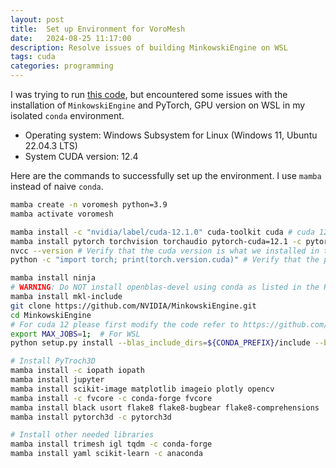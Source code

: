 ```yaml
---
layout: post
title:  Set up Environment for VoroMesh
date:   2024-08-25 11:17:00
description: Resolve issues of building MinkowskiEngine on WSL
tags: cuda
categories: programming
---
```


I was trying to run [this code](https://github.com/nissmar/VoroMesh), but encountered some issues with the installation of `MinkowskiEngine` and PyTorch, GPU version on WSL in my isolated `conda` environment.

- Operating system: Windows Subsystem for Linux (Windows 11, Ubuntu 22.04.3 LTS)
- System CUDA version: 12.4

Here are the commands to successfully set up the environment. I use `mamba` instead of naive `conda`.

```bash
mamba create -n voromesh python=3.9
mamba activate voromesh

mamba install -c "nvidia/label/cuda-12.1.0" cuda-toolkit cuda # cuda 12.4 seems to have issues with PyTorch
mamba install pytorch torchvision torchaudio pytorch-cuda=12.1 -c pytorch -c nvidia
nvcc --version # Verify that the cuda version is what we installed in this isolated environment.
python -c "import torch; print(torch.version.cuda)" # Verify that the pytorch-cuda version (GPU) is what we installed in this isolated environment. If it is None it means that you installed the CPU version. 

mamba install ninja
# WARNING: Do NOT install openblas-devel using conda as listed in the README.md of the MinkowskiEngine repository, since it will downgrade the PyTorch to CPU version. Instead, we just use MKL
mamba install mkl-include
git clone https://github.com/NVIDIA/MinkowskiEngine.git
cd MinkowskiEngine
# For cuda 12 please first modify the code refer to https://github.com/NVIDIA/MinkowskiEngine/issues/543#issuecomment-1773458776
export MAX_JOBS=1;  # For WSL
python setup.py install --blas_include_dirs=${CONDA_PREFIX}/include --blas=mkl

# Install PyTroch3D
mamba install -c iopath iopath
mamba install jupyter
mamba install scikit-image matplotlib imageio plotly opencv
mamba install -c fvcore -c conda-forge fvcore
mamba install black usort flake8 flake8-bugbear flake8-comprehensions
mamba install pytorch3d -c pytorch3d

# Install other needed libraries
mamba install trimesh igl tqdm -c conda-forge
mamba install yaml scikit-learn -c anaconda
```